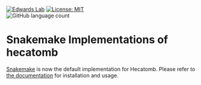 [![Edwards Lab](https://img.shields.io/badge/Bioinformatics-EdwardsLab-03A9F4)](https://edwards.sdsu.edu/research)
[![License: MIT](https://img.shields.io/badge/License-MIT-yellow.svg)](https://opensource.org/licenses/MIT)                                                            
![GitHub language count](https://img.shields.io/github/languages/count/shandley/hecatomb)

# Snakemake Implementations of hecatomb

[Snakemake](https://snakemake.readthedocs.io/) is now the default implementation for Hecatomb.
Please refer to [the documentation](https://hecatomb.readthedocs.io/en/latest/) for installation and usage.
